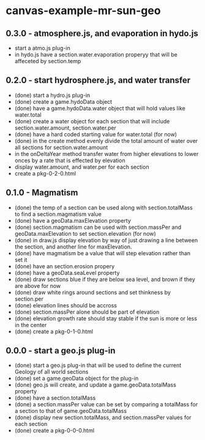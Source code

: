 # canvas-example-mr-sun-geo

## 0.3.0 - atmosphere.js, and evaporation in hydo.js
* start a atmo.js plug-in
* in hydo.js have a section.water.evaporation properyy that will be affeceted by section.temp

## 0.2.0 - start hydrosphere.js, and water transfer
* (done) start a hydro.js plug-in
* (done) create a game.hydoData object
* (done) have a game.hydoData.water object that will hold values like water.total
* (done) create a water object for each section that will include section.water.amount, section.water.per
* (done) have a hard coded starting value for water.total (for now)
* (done) in the create method evenly divide the total amount of water over all sections for section.water.amount
* in the onDeltaYear method transfer water from higher elevations to lower onces by a rate that is effected by elevation
* display water.amount, and water.per for each section
* create a pkg-0-2-0.html

## 0.1.0 - Magmatism
* (done) the temp of a section can be used along with section.totalMass to find a section.magmatism value
* (done) have a geoData.maxElevation property
* (done) section.magmatism can be used with section.massPer and geoData.maxElevation to set section.elevation (for now)
* (done) in draw.js display elevation by way of just drawing a line between the section, and another line for maxElevation.
* (done) have magmatism be a value that will step elevation rather than set it
* (done) have an section.erosion propery
* (done) have a geoData.seaLevel property
* (done) draw sections blue if they are below sea level, and brown if they are above for now
* (done) draw white rings around sections and set thinkness by section.per
* (done) elevation lines should be accross
* (done) section.massPer alone should be part of elevation
* (done) elevation growth rate should stay stable if the sun is more or less in the center
* (done) create a pkg-0-1-0.html

## 0.0.0 - start a geo.js plug-in
* (done) start a geo.js plug-in that will be used to define the current Geology of all world sections
* (done) set a game.geoData object for the plug-in
* (done) geo.js will create, and update a game.geoData.totalMass property
* (done) have a section.totalMass
* (done) a section.massPer value can be set by comparing a totalMass for a section to that of game.geoData.totalMass
* (done) display new section.totalMass, and section.massPer values for each section
* (done) create a pkg-0-0-0.html
